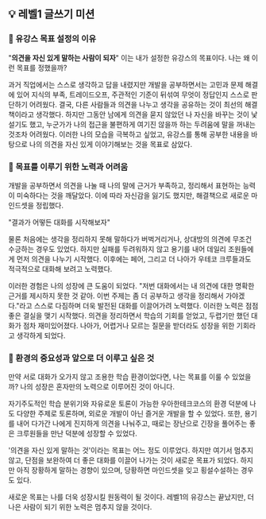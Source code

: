 ## 💡 레벨1 글쓰기 미션

### 🔻 유강스 목표 설정의 이유

"**의견을 자신 있게 말하는 사람이 되자**" 이는 내가 설정한 유강스의 목표이다. 나는 왜 이런 목표를 정했을까?

과거 직업에서는 스스로 생각하고 답을 내렸지만 개발을 공부하면서는 고민과 문제 해결에 있어 지식의 부족, 트레이드오프, 주관적인 기준이 뒤섞여 무엇이 정답인지 스스로 판단하기 어려웠다. 결국, 다른 사람들과 의견을 나누고 생각을 공유하는 것이 최선의 해결책이라고 생각했다. 하지만 그동안 남에게 의견을 묻지 않았던 나 자신을 바꾸는 것이 낯설기도 했고, 누군가가 나의 접근을 불편하게 여기진 않을까 하는 두려움에 말을 꺼내는 것조차 어려웠다. 이러한 나의 모습을 극복하고 싶었고, 유강스를 통해 공부한 내용을 바탕으로 나의 의견을 자신 있게 이야기해보는 것을 목표로 삼았다.

### 🔻 목표를 이루기 위한 노력과 어려움

개발을 공부하면서 의견을 나눌 때 나의 말에 근거가 부족하고, 정리해서 표현하는 능력이 미숙하다는 것을 깨달았다. 이에 따라 자신감을 잃기도 했지만, 해결책으로 새로운 마인드셋을 정립했다.

"결과가 어떻든 대화를 시작해보자"

물론 처음에는 생각을 정리하지 못해 말하다가 버벅거리거나, 상대방의 의견에 무조건 수긍하는 경우도 있었다. 하지만 실패를 두려워하지 않고 용기를 내어 데일리 조원들에게 먼저 의견을 나누기 시작했다. 이후에는 페어, 그리고 더 나아가 우테코 크루들과도 적극적으로 대화해 보려고 노력했다.

이러한 경험은 나의 성장에 큰 도움이 되었다. "저번 대화에서는 내 의견에 대한 명확한 근거를 제시하지 못한 것 같아. 이번 주제는 좀 더 공부하고 생각을 정리해서 가야겠다."라고 스스로 다짐하며 더욱 발전된 대화를 이끌어가려 노력했다. 이러한 노력은 점점 좋은 결실을 맺기 시작했다. 의견을 정리하면서 학습의 기회를 얻었고, 두렵기만 했던 대화가 점차 재미있어졌다. 나아가, 어렵거나 모르는 질문을 받더라도 성장을 위한 기회라고 생각하게 되었다.

### 🔻 환경의 중요성과 앞으로 더 이루고 싶은 것

만약 서로 대화가 오가지 않고 조용한 학습 환경이었다면, 나는 목표를 이룰 수 있었을까? 나의 성장은 혼자만의 노력으로 이루어진 것이 아니다.

자기주도적인 학습 분위기와 자유로운 토론이 가능한 우아한테크코스의 환경 덕분에 나도 다양한 주제로 토론하며, 외로운 개발이 아닌 즐거운 개발을 할 수 있었다. 또한, 용기를 내어 다가간 나에게 진지하게 의견을 나눠주고, 때로는 장난으로 긴장을 풀어주는 좋은 크루원들을 만난 덕분에 성장할 수 있었다.

'의견을 자신 있게 말하는 것'이라는 목표는 어느 정도 이루었다. 하지만 여기서 멈추지 않고, 단점을 보완하여 더 좋은 대화를 이끌어 나가는 것이 새로운 목표가 되었다. 하지만 아직 장황하게 말하는 경향이 있으며, 당황하면 마인드셋을 잊고 횡설수설하는 경우도 있다.

새로운 목표는 나를 더욱 성장시킬 원동력이 될 것이다. 레벨1의 유강스는 끝났지만, 더 나은 사람이 되기 위한 노력은 멈추지 않을 것이다.

